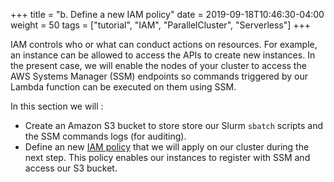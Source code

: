 +++
title = "b. Define a new IAM policy"
date = 2019-09-18T10:46:30-04:00
weight = 50
tags = ["tutorial", "IAM", "ParallelCluster", "Serverless"]
+++

IAM controls who or what can conduct actions on resources. For example, an instance can be allowed to access the APIs to create new instances. In the present case, we will enable the nodes of your cluster to access the AWS Systems Manager (SSM) endpoints so commands triggered by our Lambda function can be executed on them using SSM.

In this section we will :

- Create an Amazon S3 bucket to store store our Slurm `sbatch` scripts and the SSM commands logs (for auditing).
- Define an new [IAM policy](https://docs.aws.amazon.com/IAM/latest/UserGuide/access_policies.html) that we will apply on our cluster during the next step. This policy enables our instances to register with SSM and access our S3 bucket.
